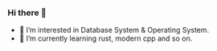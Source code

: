 ### Hi there 👋

<!--
**greenhandzpx/greenhandzpx** is a ✨ _special_ ✨ repository because its `README.md` (this file) appears on your GitHub profile.

Here are some ideas to get you started:

- 🔭 I’m currently working on ...
- 🌱 I’m currently learning ...
- 👯 I’m looking to collaborate on ...
- 🤔 I’m looking for help with ...
- 💬 Ask me about ...
- 📫 How to reach me: ...
- 😄 Pronouns: ...
- ⚡ Fun fact: ...
-->

- 🔭 I’m interested in Database System & Operating System.
- 🌱 I’m currently learning rust, modern cpp and so on.

<!-- [![Top Langs](https://github-readme-stats.vercel.app/api/top-langs/?username=greenhandzpx&layout=compact)](https://github.com/greenhandzpx/github-readme-stats) -->
